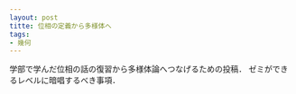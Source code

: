 ```yaml
---
layout: post
titte: 位相の定義から多様体へ 
tags: 
- 幾何
---
```


学部で学んだ位相の話の復習から多様体論へつなげるための投稿．
ゼミができるレベルに暗唱するべき事項．

